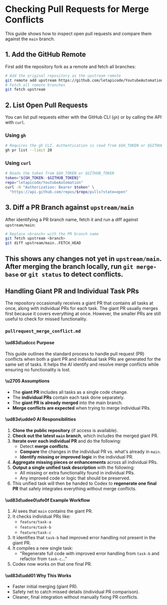 # Checking Pull Requests for Merge Conflicts

This guide shows how to inspect open pull requests and compare them against the
`main` branch.

## 1. Add the GitHub Remote

First add the repository fork as a remote and fetch all branches:

```bash
# Add the original repository as the upstream remote
git remote add upstream https://github.com/letapicode/YoutubeAutomation.git
# Fetch all remote branches
git fetch upstream
```

## 2. List Open Pull Requests

You can list pull requests either with the GitHub CLI (`gh`) or by calling the
API with `curl`.

### Using `gh`

```bash
# Requires the gh CLI. Authentication is read from $GH_TOKEN or $GITHUB_TOKEN
gh pr list --limit 20
```

### Using `curl`

```bash
# Reads the token from $GH_TOKEN or $GITHUB_TOKEN
token="${GH_TOKEN:-$GITHUB_TOKEN}"
repo="letapicode/YoutubeAutomation"
curl -H "Authorization: Bearer $token" \
  "https://api.github.com/repos/$repo/pulls?state=open"
```

## 3. Diff a PR Branch against `upstream/main`

After identifying a PR branch name, fetch it and run a diff against
`upstream/main`:

```bash
# Replace <branch> with the PR branch name
git fetch upstream <branch>
git diff upstream/main..FETCH_HEAD
```

This shows any changes not yet in `upstream/main`. After merging the branch
locally, run `git merge-base` or `git status` to detect conflicts.
---

## Handling Giant PR and Individual Task PRs

The repository occasionally receives a giant PR that contains all tasks at once, along with individual PRs for each task. The giant PR usually merges first because it covers everything at once. However, the smaller PRs are still useful to check for missed functionality.

### `pullrequest_merge_conflict.md`

#### \ud83d\udccc Purpose

This guide outlines the standard process to handle pull request (PR) conflicts when both a giant PR and individual task PRs are generated for the same set of tasks. It helps the AI identify and resolve merge conflicts while ensuring no functionality is lost.

#### \u2705 Assumptions

* The **giant PR** includes all tasks as a single code change.
* The **individual PRs** contain each task done separately.
* The **giant PR is already merged** into the main branch.
* **Merge conflicts are expected** when trying to merge individual PRs.

#### \ud83e\udde0 AI Responsibilities

1. **Clone the public repository** (if access is available).
2. **Check out the latest `main` branch**, which includes the merged giant PR.
3. **Iterate over each individual PR** and do the following:
   * Detect **merge conflicts**.
   * **Compare** the changes in the individual PR vs. what's already in `main`.
   * **Identify missing or improved logic** in the individual PR.
4. **Aggregate missing pieces or enhancements** across all individual PRs.
5. **Output a single unified task description** with the following:
   * All missing or extra functionality found in individual PRs.
   * Any improved code or logic that should be preserved.
6. This unified task will then be handed to Codex to **regenerate one final PR** that safely integrates everything without merge conflicts.

#### \ud83d\udee0\ufe0f Example Workflow

1. AI sees that `main` contains the giant PR.
2. It checks individual PRs like:
   * `feature/task-a`
   * `feature/task-b`
   * `feature/task-c`
3. It identifies that `task-b` had improved error handling not present in the giant PR.
4. It compiles a new single task:
   * "Regenerate full code with improved error handling from `task-b` and refactor from `task-c`..."
5. Codex now works on that one final PR.

#### \ud83d\udd01 Why This Works

* Faster initial merging (giant PR).
* Safety net to catch missed details (individual PR comparison).
* Cleaner, final integration without manually fixing PR conflicts.

